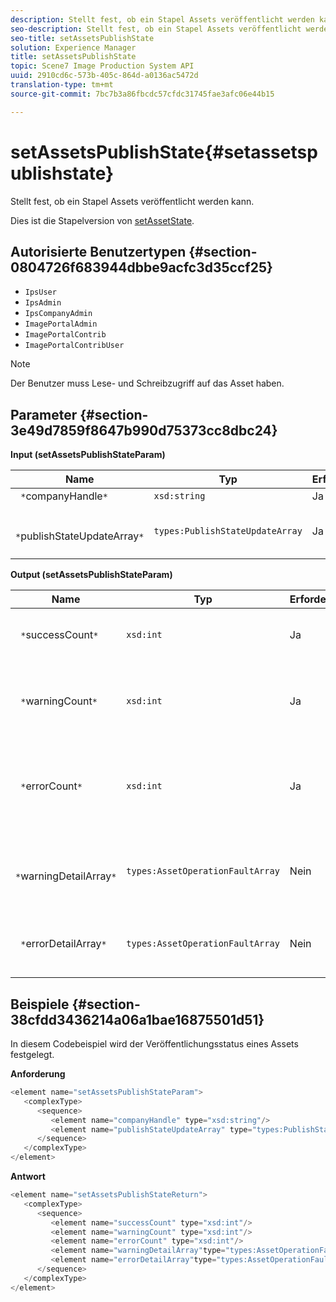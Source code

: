 ```yaml
---
description: Stellt fest, ob ein Stapel Assets veröffentlicht werden kann.
seo-description: Stellt fest, ob ein Stapel Assets veröffentlicht werden kann.
seo-title: setAssetsPublishState
solution: Experience Manager
title: setAssetsPublishState
topic: Scene7 Image Production System API
uuid: 2910cd6c-573b-405c-864d-a0136ac5472d
translation-type: tm+mt
source-git-commit: 7bc7b3a86fbcdc57cfdc31745fae3afc06e44b15

---
```



# setAssetsPublishState{#setassetspublishstate}

Stellt fest, ob ein Stapel Assets veröffentlicht werden kann.

Dies ist die Stapelversion von [setAssetState](../../../operations/c-operations-intro/c-methods/r-set-asset-publish-state.md#reference-9efc2eeea42348e0b1d5f3d1005c6563).

## Autorisierte Benutzertypen {#section-0804726f683944dbbe9acfc3d35ccf25}

* `IpsUser`
* `IpsAdmin`
* `IpsCompanyAdmin`
* `ImagePortalAdmin`
* `ImagePortalContrib`
* `ImagePortalContribUser`

>[!NOTE]
>
>Der Benutzer muss Lese- und Schreibzugriff auf das Asset haben.

## Parameter {#section-3e49d7859f8647b990d75373cc8dbc24}

**Input (setAssetsPublishStateParam)**

| Name | Typ | Erforderlich | Beschreibung |
|---|---|---|---|
| ` *`companyHandle`*` | `xsd:string` | Ja | Firma Handle. |
| ` *`publishStateUpdateArray`*` | `types:PublishStateUpdateArray` | Ja | Array mit Werten für den Veröffentlichungsstatus der Assets. |

**Output (setAssetsPublishStateParam)**

| Name | Typ | Erforderlich | Beschreibung |
|---|---|---|---|
| ` *`successCount`*` | `xsd:int` | Ja | Die Anzahl der erfolgreich aktualisierten Assets. |
| ` *`warningCount`*` | `xsd:int` | Ja | Die Anzahl der Assets, die beim Versuch der Aktualisierung eine Warnung generiert haben. |
| ` *`errorCount`*` | `xsd:int` | Ja | Die Anzahl der Assets, die beim Versuch des Vorgangs, sie zu löschen, einen Fehler generiert haben. |
| ` *`warningDetailArray`*` | `types:AssetOperationFaultArray` | Nein | Details zu den Asset-Aktualisierungen, die eine Warnung generiert haben. |
| ` *`errorDetailArray`*` | `types:AssetOperationFaultArray` | Nein | Details zu den Asset-Aktualisierungen, die einen Fehler generiert haben. |

## Beispiele {#section-38cfdd3436214a06a1bae16875501d51}

In diesem Codebeispiel wird der Veröffentlichungsstatus eines Assets festgelegt.

**Anforderung**

```java
<element name="setAssetsPublishStateParam">
   <complexType>
      <sequence>
         <element name="companyHandle" type="xsd:string"/>
         <element name="publishStateUpdateArray" type="types:PublishStateUpdateArray"/>
      </sequence>
   </complexType>
</element>
```

**Antwort**

```java
<element name="setAssetsPublishStateReturn">
   <complexType>
      <sequence>
         <element name="successCount" type="xsd:int"/>
         <element name="warningCount" type="xsd:int"/>
         <element name="errorCount" type="xsd:int"/>
         <element name="warningDetailArray"type="types:AssetOperationFaultArray" minOccurs="0"/>
         <element name="errorDetailArray"type="types:AssetOperationFaultArray" minOccurs="0"/>
      </sequence>
   </complexType>
</element>
```

